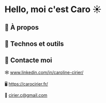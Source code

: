 # Hello, moi c'est Caro ☀

<!-- ==> Bannière de présentation -->

## 🔭 À propos


## 🚀 Technos et outils

<!-- ==> images de technos -->

## 💌 Contacte moi
🕸 www.linkedin.com/in/caroline-cirier/

🖥  https://carocirier.fr/

🦉 cirier.c@gmail.com
 
